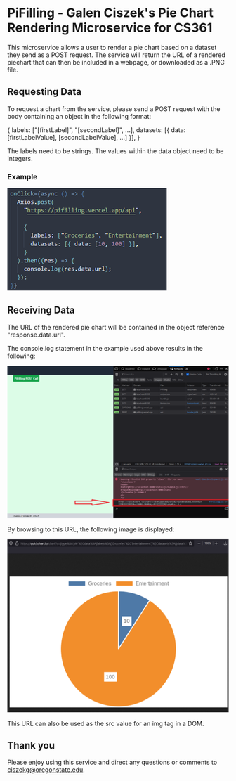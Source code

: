 # PiFilling - Galen Ciszek's Pie Chart Rendering Microservice for CS361

This microservice allows a user to render a pie chart based on a dataset they 
send as a POST request.  The service will return the URL of a rendered piechart
that can then be included in a webpage, or downloaded as a .PNG file.

## Requesting Data

To request a chart from the service, please send a POST request with the body 
containing an object in the following format:

{
  labels: ["[firstLabel]", "[secondLabel]", ...],
  datasets: [{ data: [firstLabelValue], [secondLabelValue], ...] }],
}

The labels need to be strings.
The values within the data object need to be integers.

### Example

![Example POST call to the API](./README_images/example_POST_call.png?raw=true)

## Receiving Data

The URL of the rendered pie chart will be contained in the object reference
"response.data.url".  

The console.log statement in the example used above results in the following:

![Returned URL](./README_images/returned_URL.png?raw=true)

By browsing to this URL, the following image is displayed:

![Example pie chart](./README_images/returned_chart.png?raw=true)

This URL can also be used as the src value for an img tag in a DOM.

## Thank you 
Please enjoy using this service and direct any questions or comments to ciszekg@oregonstate.edu.